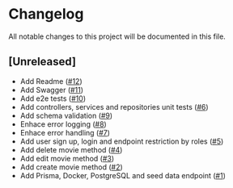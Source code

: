 # Changelog

All notable changes to this project will be documented in this file.

## [Unreleased]

- Add Readme ([#12](https://github.com/nahuelsoma/movies-api/pull/12))
- Add Swagger ([#11](https://github.com/nahuelsoma/movies-api/pull/11))
- Add e2e tests ([#10](https://github.com/nahuelsoma/movies-api/pull/10))
- Add controllers, services and repositories unit tests ([#6](https://github.com/nahuelsoma/movies-api/pull/6))
- Add schema validation ([#9](https://github.com/nahuelsoma/movies-api/pull/9))
- Enhace error logging ([#8](https://github.com/nahuelsoma/movies-api/pull/8))
- Enhace error handling ([#7](https://github.com/nahuelsoma/movies-api/pull/7))
- Add user sign up, login and endpoint restriction by roles ([#5](https://github.com/nahuelsoma/movies-api/pull/5))
- Add delete movie method ([#4](https://github.com/nahuelsoma/movies-api/pull/4))
- Add edit movie method ([#3](https://github.com/nahuelsoma/movies-api/pull/3))
- Add create movie method ([#2](https://github.com/nahuelsoma/movies-api/pull/2))
- Add Prisma, Docker, PostgreSQL and seed data endpoint ([#1](https://github.com/nahuelsoma/movies-api/pull/1))
